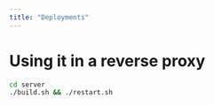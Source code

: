 ```yaml
---
title: "Deployments"
---
```


# Using it in a reverse proxy

```sh
cd server
./build.sh && ./restart.sh
```